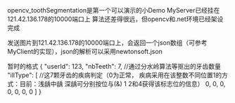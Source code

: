 opencv_toothSegmentation是第一个可以演示的小Demo
MyServer已经挂在121.42.136.178的10000端口上
算法还差得很远，但opencv和.net环境已经架设完成

发送图片到121.42.136.178的10000端口上，会返回一个json数组（可参考MyClient的实现），json的解析可以采用newtonsoft.json

暂时的格式
{
  "userId": 123,
  "nbTeeth": 7,   //通过分水岭算法等抠出的牙齿数量
  "illType": [    //这7颗牙齿的疾病判定（0为正常，
  疾病采用在该整数不同位置1的方式：目前：浅龋中龋
  深龋可分别按位与(&) 1 2和4获得该标志位的信息）
    0,
    0,
    0,
    0,
    0,
    0,
    0
  ]
}
